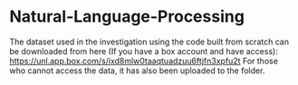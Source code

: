 # Natural-Language-Processing

The dataset used in the investigation using the code built from scratch can be downloaded from here (If you have a box account and have access):
https://unl.app.box.com/s/ixd8mlw0taaqtuadzuu6ftjfn3xpfu2t
For those who cannot access the data, it has also been uploaded to the folder.
